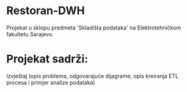 # Restoran-DWH
Projekat u sklopu predmeta 'Skladišta podataka' na Elektrotehničkom fakultetu Sarajevo.
# Projekat sadrži:
Izvještaj (opis problema, odgovarajuće dijagrame, opis kreiranja ETL procesa i primjer analize podataka)
